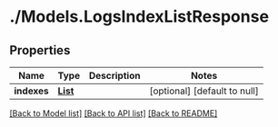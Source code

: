 # ./Models.LogsIndexListResponse
## Properties

Name | Type | Description | Notes
------------ | ------------- | ------------- | -------------
**indexes** | [**List**][1] |  | [optional] [default to null]

[[Back to Model list]][2] [[Back to API list]][3] [[Back to README]][4]

[1]: LogsIndex.md
[2]: ../README.md#documentation-for-models
[3]: ../README.md#documentation-for-api-endpoints
[4]: ../README.md
